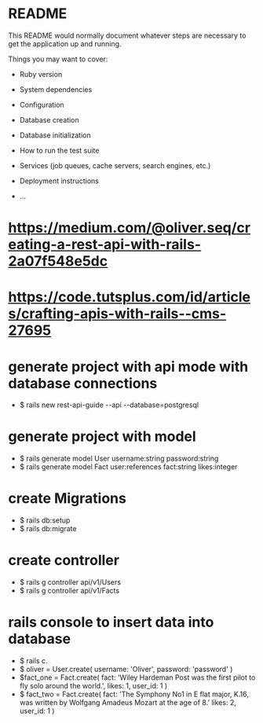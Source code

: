 # README

This README would normally document whatever steps are necessary to get the
application up and running.

Things you may want to cover:

* Ruby version

* System dependencies

* Configuration

* Database creation

* Database initialization

* How to run the test suite

* Services (job queues, cache servers, search engines, etc.)

* Deployment instructions

* ...

# https://medium.com/@oliver.seq/creating-a-rest-api-with-rails-2a07f548e5dc
# https://code.tutsplus.com/id/articles/crafting-apis-with-rails--cms-27695
# generate project with api mode with database connections
  * $ rails new rest-api-guide --api --database=postgresql
# generate project with model
  * $ rails generate model User username:string password:string
  * $ rails generate model Fact user:references fact:string likes:integer
# create Migrations
  * $ rails db:setup
  * $ rails db:migrate
# create controller
  * $ rails g controller api/v1/Users
  * $ rails g controller api/v1/Facts
# rails console to insert data into database
  * $ rails c.
  * $ oliver = User.create( username: 'Oliver', password: 'password' )
  * $fact_one = Fact.create( fact: 'Wiley Hardeman Post was the first pilot to fly solo around the world.', likes: 1, user_id: 1 )
  * $ fact_two = Fact.create( fact: 'The Symphony No1 in E flat major, K.16, was written by Wolfgang Amadeus Mozart at the age of 8.’ likes: 2, user_id: 1 )
